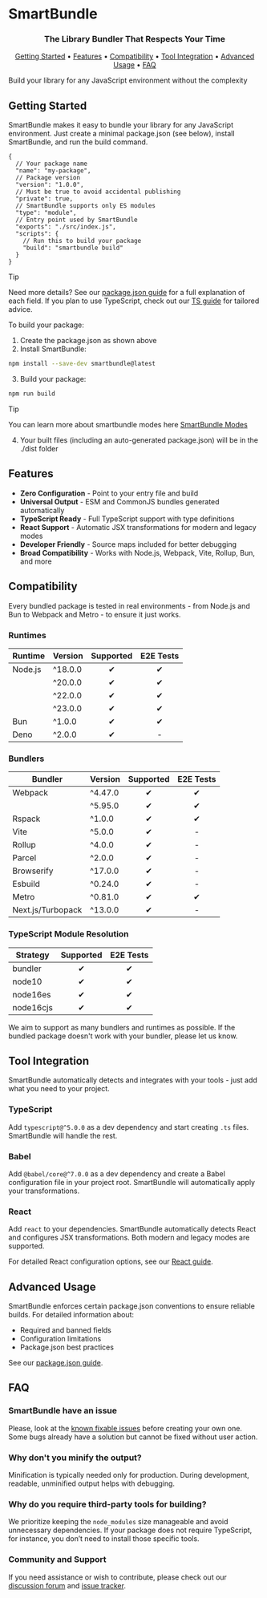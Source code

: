 # SmartBundle

<div align="center">
  <h3>The Library Bundler That Respects Your Time</h3>
  
  <p>
    <a href="#getting-started">Getting Started</a> •
    <a href="#features">Features</a> •
    <a href="#compatibility">Compatibility</a> •
    <a href="#tool-integration">Tool Integration</a> •
    <a href="#advanced-usage">Advanced Usage</a> •
    <a href="#faq">FAQ</a>
  </p>
</div>

Build your library for any JavaScript environment without the complexity

## Getting Started

SmartBundle makes it easy to bundle your library for any JavaScript environment. Just create a minimal package.json (see below), install SmartBundle, and run the build command.

```json5
{
  // Your package name
  "name": "my-package",         
  // Package version
  "version": "1.0.0",           
  // Must be true to avoid accidental publishing
  "private": true,              
  // SmartBundle supports only ES modules
  "type": "module",             
  // Entry point used by SmartBundle
  "exports": "./src/index.js",  
  "scripts": {
    // Run this to build your package
    "build": "smartbundle build"      
  }
}
```
> [!TIP]
> Need more details? See our [package.json guide](./docs/package-json.md) for a full explanation of each field. If you plan to use TypeScript, check out our [TS guide](./docs/ts-guide.md) for tailored advice.

To build your package:

1) Create the package.json as shown above
2) Install SmartBundle:
```bash
npm install --save-dev smartbundle@latest
```
3) Build your package:
```bash
npm run build
```
> [!TIP]
> You can learn more about smartbundle modes here [SmartBundle Modes](./docs/modes.md)
4) Your built files (including an auto-generated package.json) will be in the ./dist folder

## Features

- **Zero Configuration** - Point to your entry file and build
- **Universal Output** - ESM and CommonJS bundles generated automatically  
- **TypeScript Ready** - Full TypeScript support with type definitions
- **React Support** - Automatic JSX transformations for modern and legacy modes
- **Developer Friendly** - Source maps included for better debugging
- **Broad Compatibility** - Works with Node.js, Webpack, Vite, Rollup, Bun, and more


## Compatibility

Every bundled package is tested in real environments - from Node.js and Bun to Webpack and Metro - to ensure it just works.

### Runtimes
| Runtime    | Version   | Supported | E2E Tests |
|------------|-----------|:---------:|:---------:|
| Node.js    | ^18.0.0   | ✔        | ✔        |
|            | ^20.0.0   | ✔        | ✔        |
|            | ^22.0.0   | ✔        | ✔        |
|            | ^23.0.0   | ✔        | ✔        |
| Bun        | ^1.0.0    | ✔        | ✔        |
| Deno       | ^2.0.0    | ✔        | -        |

### Bundlers
| Bundler           | Version   | Supported | E2E Tests |
|-------------------|-----------|:---------:|:---------:|
| Webpack           | ^4.47.0   | ✔        | ✔        |
|                   | ^5.95.0   | ✔        | ✔        |
| Rspack           | ^1.0.0    | ✔        | ✔        |
| Vite             | ^5.0.0    | ✔        | -        |
| Rollup           | ^4.0.0    | ✔        | -        |
| Parcel           | ^2.0.0    | ✔        | -        |
| Browserify       | ^17.0.0   | ✔        | -        |
| Esbuild          | ^0.24.0   | ✔        | -        |
| Metro            | ^0.81.0   | ✔        | ✔        |
| Next.js/Turbopack| ^13.0.0   | ✔        | -        |

### TypeScript Module Resolution
| Strategy    | Supported | E2E Tests |
|-------------|:---------:|:---------:|
| bundler     | ✔        | ✔        |
| node10      | ✔        | ✔        |
| node16es    | ✔        | ✔        |
| node16cjs   | ✔        | ✔        |

We aim to support as many bundlers and runtimes as possible. If the bundled package doesn't work with your bundler, please let us know.

## Tool Integration

SmartBundle automatically detects and integrates with your tools - just add what you need to your project.

### TypeScript
Add `typescript@^5.0.0` as a dev dependency and start creating `.ts` files. SmartBundle will handle the rest.

### Babel
Add `@babel/core@^7.0.0` as a dev dependency and create a Babel configuration file in your project root. SmartBundle will automatically apply your transformations.

### React
Add `react` to your dependencies. SmartBundle automatically detects React and configures JSX transformations. Both modern and legacy modes are supported.

For detailed React configuration options, see our [React guide](./docs/react.md).

## Advanced Usage

SmartBundle enforces certain package.json conventions to ensure reliable builds. For detailed information about:
- Required and banned fields
- Configuration limitations
- Package.json best practices

See our [package.json guide](./docs/package-json.md).

## FAQ
### SmartBundle have an issue
Please, look at the [known fixable issues](./docs/issues.md) before creating your own one. Some bugs already have a solution but cannot be fixed without user action.

### Why don't you minify the output?
Minification is typically needed only for production. During development, readable, unminified output helps with debugging.

### Why do you require third-party tools for building?
We prioritize keeping the `node_modules` size manageable and avoid unnecessary dependencies. If your package does not require TypeScript, for instance, you don’t need to install those specific tools.

### Community and Support
If you need assistance or wish to contribute, please check out our [discussion forum](https://github.com/your-org/smartbundle/discussions) and [issue tracker](https://github.com/your-org/smartbundle/issues).
